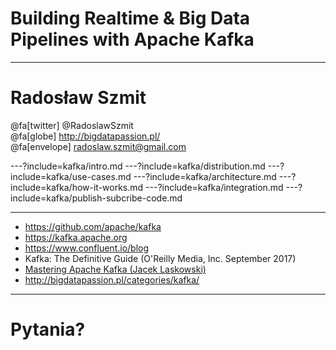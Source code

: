 
# Building Realtime & Big Data Pipelines with Apache Kafka



---
# Radosław Szmit
@fa[twitter] @RadoslawSzmit <br/>
@fa[globe] http://bigdatapassion.pl/ <br/>
@fa[envelope] radoslaw.szmit@gmail.com <br/>



---?include=kafka/intro.md
---?include=kafka/distribution.md
---?include=kafka/use-cases.md
---?include=kafka/architecture.md
---?include=kafka/how-it-works.md
---?include=kafka/integration.md
---?include=kafka/publish-subcribe-code.md



---
* https://github.com/apache/kafka
* https://kafka.apache.org
* https://www.confluent.io/blog
* Kafka: The Definitive Guide (O'Reilly Media, Inc. September 2017)
* [Mastering Apache Kafka (Jacek Laskowski)](https://jaceklaskowski.gitbooks.io/apache-kafka/)
* http://bigdatapassion.pl/categories/kafka/



---
# Pytania?
